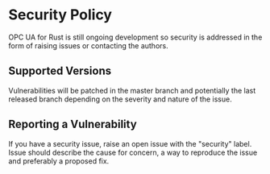# Security Policy

OPC UA for Rust is still ongoing development so security is addressed in the form of raising issues or contacting the authors.

## Supported Versions

Vulnerabilities will be patched in the master branch and potentially the last released branch depending on the severity and nature of the issue.

## Reporting a Vulnerability

If you have a security issue, raise an open issue with the "security" label. Issue should describe the cause for concern, a way to reproduce the issue and preferably a proposed fix.
